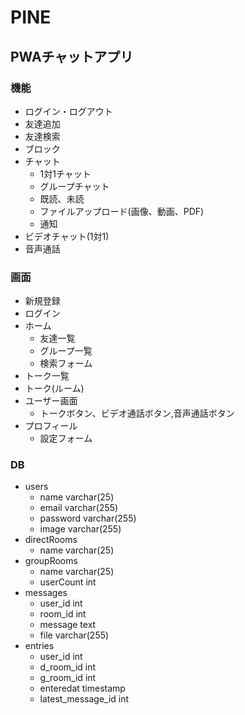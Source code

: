 # PINE
## PWAチャットアプリ

### 機能
- ログイン・ログアウト
- 友達追加
- 友達検索
- ブロック
- チャット
  - 1対1チャット
  - グループチャット
  - 既読、未読
  - ファイルアップロード(画像、動画、PDF)
  - 通知
- ビデオチャット(1対1)
- 音声通話

### 画面
- 新規登録
- ログイン
- ホーム
  - 友達一覧
  - グループ一覧
  - 検索フォーム
- トーク一覧
- トーク(ルーム)
- ユーザー画面
  - トークボタン、ビデオ通話ボタン,音声通話ボタン
- プロフィール
  - 設定フォーム

### DB
- users
  - name varchar(25)
  - email varchar(255)
  - password varchar(255)
  - image varchar(255)
- directRooms
  - name varchar(25)
- groupRooms
  - name varchar(25)
  - userCount int
- messages
  - user_id int
  - room_id int
  - message text
  - file varchar(255)
- entries
  - user_id int
  - d_room_id int
  - g_room_id int
  - enteredat timestamp
  - latest_message_id int
